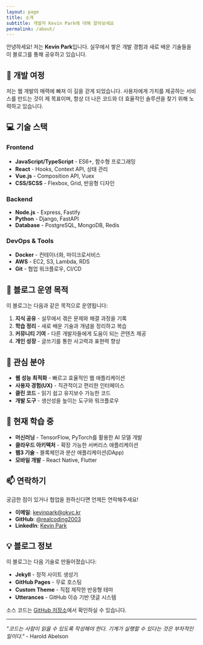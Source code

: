 ```yaml
---
layout: page
title: 소개
subtitle: 개발자 Kevin Park에 대해 알아보세요
permalink: /about/
---
```


안녕하세요! 저는 **Kevin Park**입니다. 실무에서 쌓은 개발 경험과 새로 배운 기술들을 이 블로그를 통해 공유하고 있습니다.

## 🚀 개발 여정

저는 웹 개발의 매력에 빠져 이 길을 걷게 되었습니다. 사용자에게 가치를 제공하는 서비스를 만드는 것이 제 목표이며, 항상 더 나은 코드와 더 효율적인 솔루션을 찾기 위해 노력하고 있습니다.

## 💻 기술 스택

### Frontend
- **JavaScript/TypeScript** - ES6+, 함수형 프로그래밍
- **React** - Hooks, Context API, 상태 관리
- **Vue.js** - Composition API, Vuex
- **CSS/SCSS** - Flexbox, Grid, 반응형 디자인

### Backend
- **Node.js** - Express, Fastify
- **Python** - Django, FastAPI
- **Database** - PostgreSQL, MongoDB, Redis

### DevOps & Tools
- **Docker** - 컨테이너화, 마이크로서비스
- **AWS** - EC2, S3, Lambda, RDS
- **Git** - 협업 워크플로우, CI/CD

## 📝 블로그 운영 목적

이 블로그는 다음과 같은 목적으로 운영됩니다:

1. **지식 공유** - 실무에서 겪은 문제와 해결 과정을 기록
2. **학습 정리** - 새로 배운 기술과 개념을 정리하고 복습
3. **커뮤니티 기여** - 다른 개발자들에게 도움이 되는 콘텐츠 제공
4. **개인 성장** - 글쓰기를 통한 사고력과 표현력 향상

## 🎯 관심 분야

- **웹 성능 최적화** - 빠르고 효율적인 웹 애플리케이션
- **사용자 경험(UX)** - 직관적이고 편리한 인터페이스
- **클린 코드** - 읽기 쉽고 유지보수 가능한 코드
- **개발 도구** - 생산성을 높이는 도구와 워크플로우

## 🌱 현재 학습 중

- **머신러닝** - TensorFlow, PyTorch를 활용한 AI 모델 개발
- **클라우드 아키텍처** - 확장 가능한 서버리스 애플리케이션
- **웹3 기술** - 블록체인과 분산 애플리케이션(DApp)
- **모바일 개발** - React Native, Flutter

## 📫 연락하기

궁금한 점이 있거나 협업을 원하신다면 언제든 연락해주세요!

- **이메일**: kevinpark@okyc.kr
- **GitHub**: [@realcoding2003](https://github.com/realcoding2003)
- **LinkedIn**: [Kevin Park](https://www.linkedin.com/in/realcoding/)

## 💡 블로그 정보

이 블로그는 다음 기술로 만들어졌습니다:

- **Jekyll** - 정적 사이트 생성기
- **GitHub Pages** - 무료 호스팅
- **Custom Theme** - 직접 제작한 반응형 테마
- **Utterances** - GitHub 이슈 기반 댓글 시스템

소스 코드는 [GitHub 저장소](https://github.com/realcoding2003/realcoding2003.github.io)에서 확인하실 수 있습니다.

---

*"코드는 사람이 읽을 수 있도록 작성해야 한다. 기계가 실행할 수 있다는 것은 부차적인 일이다."* - Harold Abelson
